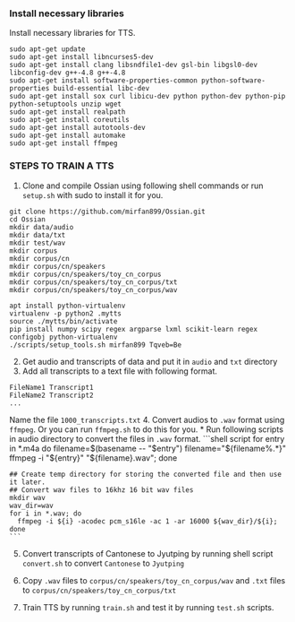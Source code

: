 ### Install necessary libraries
Install necessary libraries for TTS.
```shell script
sudo apt-get update
sudo apt-get install libncurses5-dev
sudo apt-get install clang libsndfile1-dev gsl-bin libgsl0-dev libconfig-dev g++-4.8 g++-4.8
sudo apt-get install software-properties-common python-software-properties build-essential libc-dev
sudo apt-get install sox curl libicu-dev python python-dev python-pip python-setuptools unzip wget
sudo apt-get install realpath
sudo apt-get install coreutils
sudo apt-get install autotools-dev
sudo apt-get install automake
sudo apt-get install ffmpeg
```
### STEPS TO TRAIN A TTS
1. Clone and compile Ossian using following shell commands or run `setup.sh` with sudo to install it for you.
```shell script
git clone https://github.com/mirfan899/Ossian.git
cd Ossian
mkdir data/audio
mkdir data/txt
mkdir test/wav
mkdir corpus
mkdir corpus/cn
mkdir corpus/cn/speakers
mkdir corpus/cn/speakers/toy_cn_corpus
mkdir corpus/cn/speakers/toy_cn_corpus/txt
mkdir corpus/cn/speakers/toy_cn_corpus/wav

apt install python-virtualenv
virtualenv -p python2 .mytts
source ./mytts/bin/activate
pip install numpy scipy regex argparse lxml scikit-learn regex configobj python-virtualenv
./scripts/setup_tools.sh mirfan899 Tqveb=Be
```
2. Get audio and transcripts of data and put it in `audio` and `txt` directory
3. Add all transcripts to a text file with following format.
```text
FileName1 Transcript1
FileName2 Transcript2
...
```
Name the file `1000_transcripts.txt`
4. Convert audios to `.wav` format using `ffmpeg`. Or you can run `ffmpeg.sh` to do this for you.
    * Run following scripts in audio directory to convert the files in `.wav` format.
    ```shell script
    for entry in *.m4a
    do
      filename=$(basename -- "$entry")
      filename="${filename%.*}"
      ffmpeg -i "${entry}" "${filename}.wav";
    done
    
    ## Create temp directory for storing the converted file and then use it later.
    ## Convert wav files to 16khz 16 bit wav files
    mkdir wav
    wav_dir=wav
    for i in *.wav; do
      ffmpeg -i ${i} -acodec pcm_s16le -ac 1 -ar 16000 ${wav_dir}/${i};
    done
    ```
5. Convert transcripts of Cantonese to Jyutping by running shell script `convert.sh` to convert `Cantonese` to `Jyutping`
    
6. Copy `.wav` files to  `corpus/cn/speakers/toy_cn_corpus/wav` and `.txt` files to `corpus/cn/speakers/toy_cn_corpus/txt`
7. Train TTS by running `train.sh` and test it by running `test.sh` scripts.